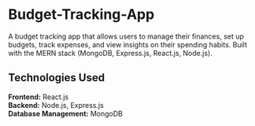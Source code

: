 # Budget-Tracking-App
A budget tracking app that allows users to manage their finances, set up budgets, track expenses, and view insights on their spending habits. Built with the MERN stack (MongoDB, Express.js, React.js, Node.js).

## Technologies Used
**Frontend:** React.js  
**Backend:** Node.js, Express.js  
**Database Management:** MongoDB  
